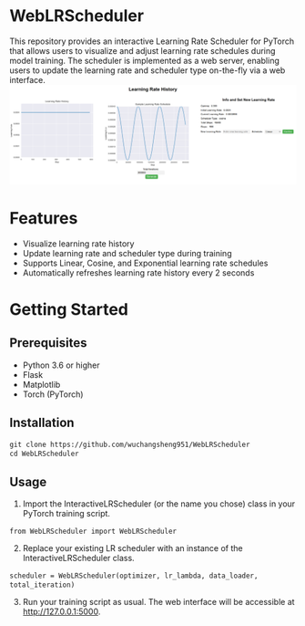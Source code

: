 # WebLRScheduler

This repository provides an interactive Learning Rate Scheduler for PyTorch that allows users to visualize and adjust learning rate schedules during model training. The scheduler is implemented as a web server, enabling users to update the learning rate and scheduler type on-the-fly via a web interface. ![example](./image/example.png)

# Features
- Visualize learning rate history
- Update learning rate and scheduler type during training
- Supports Linear, Cosine, and Exponential learning rate schedules
- Automatically refreshes learning rate history every 2 seconds

# Getting Started


## Prerequisites

- Python 3.6 or higher
- Flask
- Matplotlib
- Torch (PyTorch)

## Installation

```
git clone https://github.com/wuchangsheng951/WebLRScheduler
cd WebLRScheduler
```

## Usage

1. Import the InteractiveLRScheduler (or the name you chose) class in your PyTorch training script.
```
from WebLRScheduler import WebLRScheduler
```
2. Replace your existing LR scheduler with an instance of the InteractiveLRScheduler class.
```
scheduler = WebLRScheduler(optimizer, lr_lambda, data_loader, total_iteration)
```
3. Run your training script as usual. The web interface will be accessible at http://127.0.0.1:5000.

